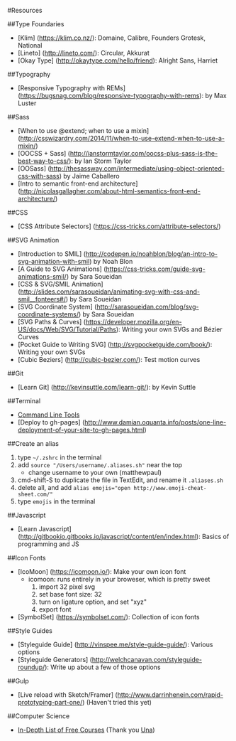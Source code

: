 #Resources

##Type Foundaries
* [Klim] (https://klim.co.nz/): Domaine, Calibre, Founders Grotesk, National
* [Lineto] (http://lineto.com/): Circular, Akkurat
* [Okay Type] (http://okaytype.com/hello/friend): Alright Sans, Harriet

##Typography
* [Responsive Typography with REMs] (https://bugsnag.com/blog/responsive-typography-with-rems): by Max Luster

##Sass
* [When to use @extend; when to use a mixin] (http://csswizardry.com/2014/11/when-to-use-extend-when-to-use-a-mixin/)
* [OOCSS + Sass] (http://ianstormtaylor.com/oocss-plus-sass-is-the-best-way-to-css/): by Ian Storm Taylor
* [OOSass] (http://thesassway.com/intermediate/using-object-oriented-css-with-sass) by Jaime Caballero
* [Intro to semantic front-end architecture] (http://nicolasgallagher.com/about-html-semantics-front-end-architecture/)

##CSS
* [CSS Attribute Selectors] (https://css-tricks.com/attribute-selectors/)

##SVG Animation
* [Introduction to SMIL] (http://codepen.io/noahblon/blog/an-intro-to-svg-animation-with-smil) by Noah Blon
* [A Guide to SVG Animations] (https://css-tricks.com/guide-svg-animations-smil/) by Sara Soueidan
* [CSS & SVG/SMIL Animation] (http://slides.com/sarasoueidan/animating-svg-with-css-and-smil__fonteers#/) by Sara Soueidan
* [SVG Coordinate System] (http://sarasoueidan.com/blog/svg-coordinate-systems/) by Sara Soueidan
* [SVG Paths & Curves] (https://developer.mozilla.org/en-US/docs/Web/SVG/Tutorial/Paths): Writing your own SVGs and Bézier Curves
* [Pocket Guide to Writing SVG] (http://svgpocketguide.com/book/): Writing your own SVGs
* [Cubic Beziers] (http://cubic-bezier.com/): Test motion curves

##Git
* [Learn Git] (http://kevinsuttle.com/learn-git/): by Kevin Suttle

##Terminal
* [Command Line Tools](http://seesparkbox.com/foundry/command_line_tools_for_frontend_developers)
* [Deploy to gh-pages] (http://www.damian.oquanta.info/posts/one-line-deployment-of-your-site-to-gh-pages.html)

##Create an alias

1. type `~/.zshrc` in the terminal
2. add `source "/Users/username/.aliases.sh"` near the top
	* change username to your own (matthewpaul)
3. cmd-shift-S to duplicate the file in TextEdit, and rename it `.aliases.sh`
4. delete all, and add `alias emojis="open http://www.emoji-cheat-sheet.com/"`
5. type `emojis` in the terminal

##Javascript
* [Learn Javascript] (http://gitbookio.gitbooks.io/javascript/content/en/index.html): Basics of programming and JS

##Icon Fonts
* [IcoMoon] (https://icomoon.io/): Make your own icon font
	*  icomoon: runs entirely in your broweser, which is pretty sweet
		1. import 32 pixel svg
		2. set base font size: 32
		3. turn on ligature option, and set "xyz"
		4. export font
* [SymbolSet] (https://symbolset.com/): Collection of icon fonts

##Style Guides
* [Styleguide Guide] (http://vinspee.me/style-guide-guide/): Various options
* [Styleguide Generators] (http://welchcanavan.com/styleguide-roundup/): Write up about a few of those options

##Gulp
* [Live reload with Sketch/Framer] (http://www.darrinhenein.com/rapid-prototyping-part-one/) (Haven't tried this yet)

##Computer Science
* [In-Depth List of Free Courses](https://docs.google.com/spreadsheets/d/1_kdHrT8izbROJNaxGflpcZm2ivsjRGF8j1hMzl3b8O0/htmlview) (Thank you [Una](https://github.com/una))